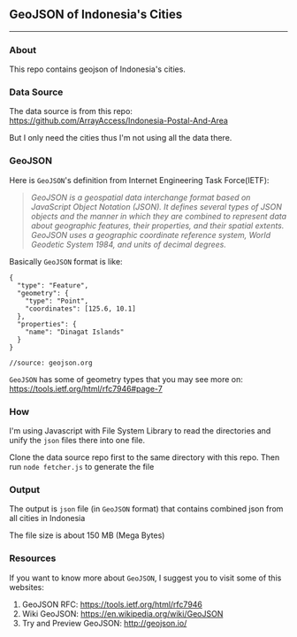 ## **GeoJSON of Indonesia's Cities**
---

### **About**
This repo contains geojson of Indonesia's cities. 

### **Data Source**
The data source is from this repo:
https://github.com/ArrayAccess/Indonesia-Postal-And-Area

But I only need the cities thus I'm not using all the data there.

### **GeoJSON**
Here is `GeoJSON`'s definition from Internet Engineering Task Force(IETF):
> *GeoJSON is a geospatial data   interchange format based on JavaScript
   Object Notation (JSON).  It defines several types of JSON objects and
   the manner in which they are combined to represent data about
   geographic features, their properties, and their spatial extents.
   GeoJSON uses a geographic coordinate reference system, World Geodetic
   System 1984, and units of decimal degrees.*

Basically `GeoJSON` format is like:
```
{
  "type": "Feature",
  "geometry": {
    "type": "Point",
    "coordinates": [125.6, 10.1]
  },
  "properties": {
    "name": "Dinagat Islands"
  }
}

//source: geojson.org
```
`GeoJSON` has some of geometry types that you may see more on: https://tools.ietf.org/html/rfc7946#page-7
 
### **How**
I'm using Javascript with File System Library to read the directories and unify the `json` files there into one file.

Clone the data source repo first to the same directory with this repo. Then run `node fetcher.js` to generate the file


### **Output**
The output is `json` file (in `GeoJSON` format) that contains combined json from all cities in Indonesia

The file size is about 150 MB (Mega Bytes)

### **Resources**
If you want to know more about `GeoJSON`, I suggest you to visit some of this websites:

1. GeoJSON RFC: https://tools.ietf.org/html/rfc7946
2. Wiki GeoJSON: https://en.wikipedia.org/wiki/GeoJSON
3. Try and Preview GeoJSON: http://geojson.io/